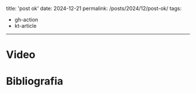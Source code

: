 title: 'post ok'
date: 2024-12-21
permalink: /posts/2024/12/post-ok/
tags:
  - gh-action
  - kt-article
---

# Video


# Bibliografia

